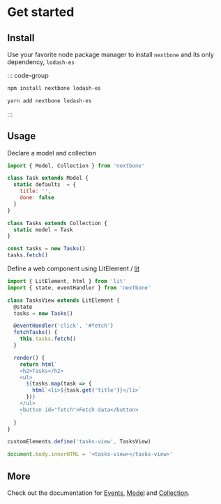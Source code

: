 # Get started

## Install

Use your favorite node package manager to install `nextbone` and its only dependency, `lodash-es`

::: code-group

```bash [npm]
npm install nextbone lodash-es
```

```bash [yarn]
yarn add nextbone lodash-es
```

:::

## Usage

Declare a model and collection

```Javascript
import { Model, Collection } from 'nextbone'

class Task extends Model {
  static defaults  = {
    title: '',
    done: false
  }
}

class Tasks extends Collection {
  static model = Task
}

const tasks = new Tasks()
tasks.fetch()
```

Define a web component using LitElement / [lit](https://lit.dev)

```Javascript
import { LitElement, html } from 'lit'
import { state, eventHandler } from 'nextbone'

class TasksView extends LitElement {
  @state
  tasks = new Tasks()

  @eventHandler('click', '#fetch')
  fetchTasks() {
    this.tasks.fetch()
  }

  render() {
    return html`
    <h2>Tasks</h2>
    <ul>
      ${tasks.map(task => {
        html`<li>${task.get('title')}</li>`
      })}
    </ul>
    <button id="fetch">Fetch data</button>
    `
  }
}

customElements.define('tasks-view', TasksView)

document.body.innerHTML = '<tasks-view></tasks-view>'
```

## More

Check out the documentation for [Events](events.md), [Model](model.md) and [Collection](collection.md).
